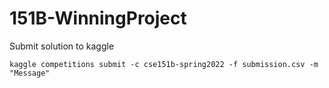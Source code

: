 # 151B-WinningProject

Submit solution to kaggle

`kaggle competitions submit -c cse151b-spring2022 -f submission.csv -m "Message"`
